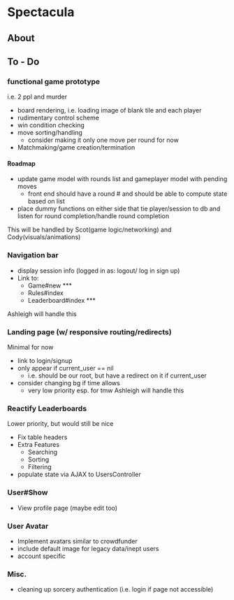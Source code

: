 # Spectacula
## About

## To - Do
### functional game prototype
i.e. 2 ppl and murder
* board rendering, i.e. loading image of blank tile and each player
* rudimentary control scheme
* win condition checking
* move sorting/handling
  * consider making it only one move per round for now
* Matchmaking/game creation/termination

#### Roadmap
- update game model with rounds list and gameplayer model with pending moves
  - front end should have a round # and should be able to compute state based on list
- place dummy functions on either side that tie player/session to db and listen for round completion/handle round completion


This will be handled by Scot(game logic/networking) and Cody(visuals/animations)

### Navigation bar
* display session info (logged in as: logout/ log in sign up)
* Link to:
  * Game#new ***
  * Rules#index
  * Leaderboard#index ***

Ashleigh will handle this

### Landing page (w/ responsive routing/redirects)
Minimal for now
* link to login/signup
* only appear if current_user == nil
  * i.e. should be our root, but have a redirect on it if current_user
* consider changing bg if time allows
  * very low priority esp. for tmw
Ashleigh will handle this

### Reactify Leaderboards
Lower priority, but would still be nice
* Fix table headers
* Extra Features
  * Searching
  * Sorting
  * Filtering
* populate state via AJAX to UsersController

### User#Show
* View profile page (maybe edit too)

### User Avatar
* Implement avatars similar to crowdfunder
* include default image for legacy data/inept users
* account specific

### Misc.
* cleaning up sorcery authentication (i.e. login if page not accessible)
